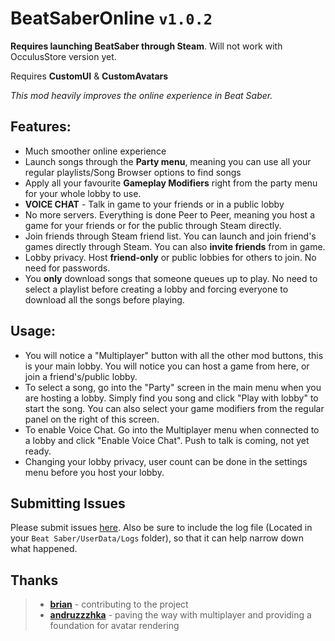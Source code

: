 # BeatSaberOnline `v1.0.2`

**Requires launching BeatSaber through Steam**. Will not work with OcculusStore version yet.

Requires **CustomUI** & **CustomAvatars**

_This mod heavily improves the online experience in Beat Saber._

## Features: ##

* Much smoother online experience
* Launch songs through the **Party menu**, meaning you can use all your regular playlists/Song Browser options to find songs
* Apply all your favourite **Gameplay Modifiers** right from the party menu for your whole lobby to use.
* **VOICE CHAT** - Talk in game to your friends or in a public lobby 
* No more servers. Everything is done Peer to Peer, meaning you host a game for your friends or for the public through Steam directly.
* Join friends through Steam friend list. You can launch and join friend's games directly through Steam. You can also **invite friends** from in game. 
* Lobby privacy. Host **friend-only** or public lobbies for others to join. No need for passwords.
* You **only** download songs that someone queues up to play. No need to select a playlist before creating a lobby and forcing everyone to download all the songs before playing.

## Usage: ## 

* You will notice a "Multiplayer" button with all the other mod buttons, this is your main lobby. You will notice you can host a game from here, or join a friend's/public lobby.
* To select a song, go into the "Party" screen in the main menu when you are hosting a lobby. Simply find you song and click "Play with lobby" to start the song. You can also select your game modifiers from the regular panel on the right of this screen.
* To enable Voice Chat. Go into the Multiplayer menu when connected to a lobby and click "Enable Voice Chat". Push to talk is coming, not yet ready. 
* Changing your lobby privacy, user count can be done in the settings menu before you host your lobby. 

## Submitting Issues ##
Please submit issues [here](https://github.com/vanZeben/BeatSaberOnline/issues). Also be sure to include the log file (Located in your `Beat Saber/UserData/Logs` folder), so that it can help narrow down what happened.

## Thanks ##
> * **[brian](https://github.com/brian91292)** - contributing to the project
> * **[andruzzzhka](https://github.com/andruzzzhka)** - paving the way with multiplayer and providing a foundation for avatar rendering
